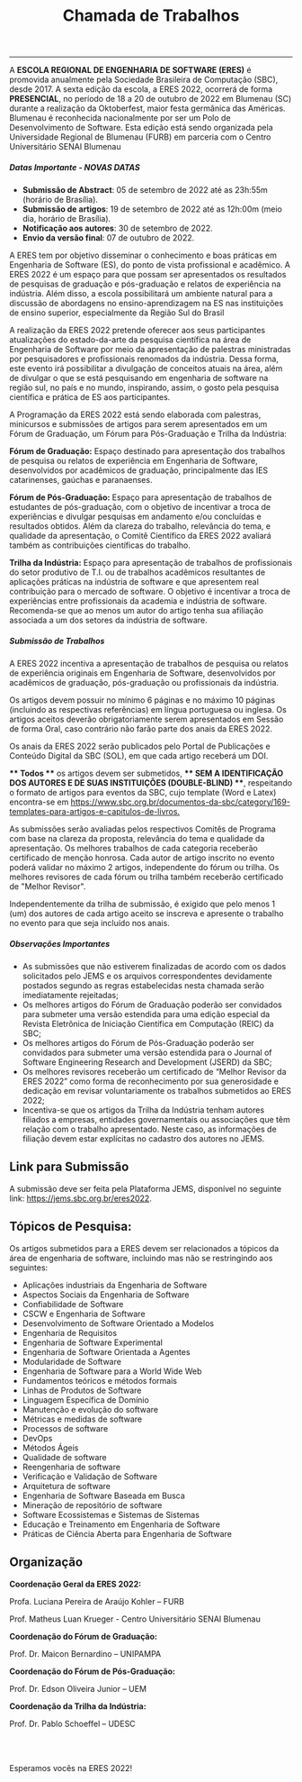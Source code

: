 ﻿---
layout: page-fullwidth
title: "Chamada de Trabalhos"
#meta_title: "Dúvidas? Entre em contato conosco"
subheadline: ""
#teaser: "Entre em contato conosco pelo e-mail #eres2020.uem@gmail.com"
permalink: "/chamada/"
header:
   image_fullwidth: banner_eres2021.png
---
<hr>

<p>A <strong>ESCOLA REGIONAL DE ENGENHARIA DE SOFTWARE (ERES)</strong> é promovida anualmente pela Sociedade Brasileira de Computação (SBC), desde 2017. A sexta edição da escola, a ERES 2022, ocorrerá de forma <strong>PRESENCIAL</strong>, no período de 18 a 20 de outubro de 2022 em Blumenau (SC) durante a realização da Oktoberfest, maior festa germânica das Américas. Blumenau é reconhecida nacionalmente por ser um Polo de Desenvolvimento de Software. Esta edição está sendo organizada pela Universidade Regional de Blumenau (FURB) em parceria com o Centro Universitário SENAI Blumenau </p>

<h5>Datas Importante - <strong>NOVAS DATAS</strong></h5>
<ul>
  <li><strong>Submissão de Abstract</strong>: 05 de setembro de 2022 até as 23h:55m (horário de Brasília).</li>
  <li><strong>Submissão de artigos</strong>: 19 de setembro de 2022 até as 12h:00m (meio dia, horário de Brasília).</li>
  <li><strong>Notificação aos autores</strong>: 30 de setembro de 2022.</li>
  <li><strong>Envio da versão final</strong>: 07 de outubro de 2022.</li>
</ul>

<p>A ERES tem por objetivo disseminar o conhecimento e boas práticas em Engenharia de Software (ES), do ponto de vista profissional e acadêmico. A ERES 2022 é um espaço para que possam ser apresentados os resultados de pesquisas de graduação e pós-graduação e relatos de experiência na indústria. Além disso, a escola possibilitará um ambiente natural para a discussão de abordagens no ensino-aprendizagem na ES nas instituições de ensino superior, especialmente da Região Sul do Brasil</p>

<p>A realização da ERES 2022 pretende oferecer aos seus participantes atualizações do estado-da-arte da pesquisa científica na área de Engenharia de Software por meio da apresentação de palestras ministradas por pesquisadores e profissionais renomados da indústria. Dessa forma, este evento irá possibilitar a divulgação de conceitos atuais na área, além de divulgar o que se está pesquisando em engenharia de software na região sul, no país e no mundo, inspirando, assim, o gosto pela pesquisa científica e prática de ES aos participantes.</p>

<p>A Programação da ERES 2022 está sendo elaborada com palestras, minicursos e submissões de artigos para serem apresentados em um Fórum de Graduação, um Fórum para Pós-Graduação e Trilha da Indústria:</p>

<p><strong>Fórum de Graduação:</strong> Espaço destinado para apresentação dos trabalhos de pesquisa ou relatos de experiência em Engenharia de Software, desenvolvidos por acadêmicos de graduação, principalmente das IES catarinenses, gaúchas e paranaenses.</p>
<p><strong>Fórum de Pós-Graduação:</strong> Espaço para apresentação de trabalhos de estudantes de pós-graduação, com o objetivo de incentivar a troca de experiências e divulgar pesquisas em andamento e/ou concluídas e resultados obtidos. Além da clareza do trabalho, relevância do tema, e qualidade da apresentação, o Comitê Científico da ERES 2022 avaliará também as contribuições científicas do trabalho.</p>
<p><strong>Trilha da Indústria:</strong> Espaço para apresentação de trabalhos de profissionais do setor produtivo de T.I. ou de trabalhos acadêmicos resultantes de aplicações práticas na indústria de software e que apresentem real contribuição para o mercado de software. O objetivo é incentivar a troca de experiências entre profissionais da academia e indústria de software. Recomenda-se que ao menos um autor do artigo tenha sua afiliação associada a um dos setores da indústria de software.</p>

<h5>Submissão de Trabalhos</h5>

<p>A ERES 2022 incentiva a apresentação de trabalhos de pesquisa ou relatos de experiência originais em Engenharia de Software, desenvolvidos por acadêmicos de graduação, pós-graduação ou profissionais da indústria.</p>

<p>Os artigos devem possuir no mínimo 6 páginas e no máximo 10 páginas (incluindo as respectivas referências) em língua portuguesa ou inglesa. Os artigos aceitos deverão obrigatoriamente serem apresentados em Sessão de forma Oral, caso contrário não farão parte dos anais da ERES 2022.</p>

<p>Os anais da ERES 2022 serão publicados pelo Portal de Publicações e Conteúdo Digital da SBC (SOL), em que cada artigo receberá um DOI.</p>

<p><strong>** Todos **</strong> os artigos devem ser submetidos, <strong>** SEM A IDENTIFICAÇÃO DOS AUTORES E DE SUAS INSTITUIÇÕES (DOUBLE-BLIND) **</strong>, respeitando o formato de artigos para eventos da SBC, cujo template (Word e Latex) encontra-se em <a href="https://www.sbc.org.br/documentos-da-sbc/category/169-templates-para-artigos-e-capitulos-de-livros">https://www.sbc.org.br/documentos-da-sbc/category/169-templates-para-artigos-e-capitulos-de-livros.</a> </p>

<p>As submissões serão avaliadas pelos respectivos Comitês de Programa com base na clareza da proposta, relevância do tema e qualidade da apresentação.  Os melhores trabalhos de cada categoria receberão certificado de menção honrosa. Cada autor de artigo inscrito no evento poderá validar no máximo 2 artigos, independente do fórum ou trilha. Os melhores revisores de cada fórum ou trilha também receberão certificado de "Melhor Revisor". </p>

<p>Independentemente da trilha de submissão, é exigido que pelo menos 1 (um) dos autores de cada artigo aceito se inscreva e apresente o trabalho no evento para que seja incluído nos anais. </p>

<h5>Observações Importantes</h5>
<ul>
  <li>As submissões que não estiverem finalizadas de acordo com os dados solicitados pelo JEMS e os arquivos correspondentes devidamente postados segundo as regras estabelecidas nesta chamada serão imediatamente rejeitadas;</li>
  <li>Os melhores artigos do Fórum de Graduação poderão ser convidados para submeter uma versão estendida para uma edição especial da Revista Eletrônica de Iniciação Científica em Computação (REIC) da SBC;</li>
  <li>Os melhores artigos do Fórum de Pós-Graduação poderão ser convidados para submeter uma versão estendida para o Journal of Software Engineering Research and Development (JSERD) da SBC;</li>
  <li>Os melhores revisores receberão um certificado de “Melhor Revisor da ERES 2022” como forma de reconhecimento por sua generosidade e dedicação em revisar voluntariamente os trabalhos submetidos ao ERES 2022;</li>
  <li>Incentiva-se que os artigos da Trilha da Indústria tenham autores filiados a empresas, entidades governamentais ou associações que têm relação com o trabalho apresentado. Neste caso, as informações de filiação devem estar explícitas no cadastro dos autores no JEMS.</li>
</ul>

<h2>Link para Submissão</h2>
<p>A submissão deve ser feita pela Plataforma JEMS, disponível no seguinte link: <a href="https://jems.sbc.org.br/eres2022" target="_blank">https://jems.sbc.org.br/eres2022</a>.</p>

<h2>Tópicos de Pesquisa:</h2>

<p>Os artigos submetidos para a ERES devem ser relacionados a tópicos da área de engenharia de software, incluindo mas não se restringindo aos seguintes:</p>
<ul>
   <li>Aplicações industriais da Engenharia de Software</li>
   <li>Aspectos Sociais da Engenharia de Software</li>
   <li>Confiabilidade de Software</li>
   <li>CSCW e Engenharia de Software</li>
   <li>Desenvolvimento de Software Orientado a Modelos</li>
   <li>Engenharia de Requisitos</li>
   <li>Engenharia de Software Experimental</li>
   <li>Engenharia de Software Orientada a Agentes</li>
   <li>Modularidade de Software</li>
   <li>Engenharia de Software para a World Wide Web</li>
   <li>Fundamentos teóricos e métodos formais</li>
   <li>Linhas de Produtos de Software</li>
   <li>Linguagem Específica de Domínio</li>
   <li>Manutenção e evolução do software</li>
   <li>Métricas e medidas de software</li>
   <li>Processos de software</li>
   <li>DevOps</li>
   <li>Métodos Ágeis</li>
   <li>Qualidade de software </li>
   <li>Reengenharia de software </li>
   <li>Verificação e Validação de Software</li>
   <li>Arquitetura de software</li>
   <li>Engenharia de Software Baseada em Busca</li>
   <li>Mineração de repositório de software</li>
   <li>Software Ecossistemas e Sistemas de Sistemas</li>
   <li>Educação e Treinamento em Engenharia de Software</li>
   <li>Práticas de Ciência Aberta para Engenharia de Software</li>
</ul>


<h2>Organização</h2>

<p><strong>Coordenação Geral da ERES 2022:</strong></p>
<p>Profa. Luciana Pereira de Araújo Kohler – FURB</p>
<p>Prof. Matheus Luan Krueger - Centro Universitário SENAI Blumenau </p>
<p><strong>Coordenação do Fórum de Graduação:</strong></p>
<p>Prof. Dr. Maicon Bernardino – UNIPAMPA</p>
<p><strong>Coordenação do Fórum de Pós-Graduação:</strong></p>
<p>Prof. Dr. Edson Oliveira Junior – UEM</p>
<p><strong>Coordenação da Trilha da Indústria:</strong></p>
<p>Prof. Dr. Pablo Schoeffel – UDESC</p>

<br>
<br>
<p>Esperamos vocês na ERES 2022!</p>
